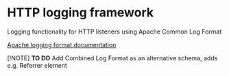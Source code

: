 # HTTP logging framework
Logging functionality for HTTP listeners using Apache Common Log Format

[Apache logging format documentation](https://httpd.apache.org/docs/2.4/logs.html)

[!NOTE] 
**TO DO** Add Combined Log Format as an alternative schema, adds e.g. Referrer element
